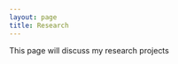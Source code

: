 ```yaml
---
layout: page
title: Research
---
```


<p class="message">
  This page will discuss my research projects
</p>


